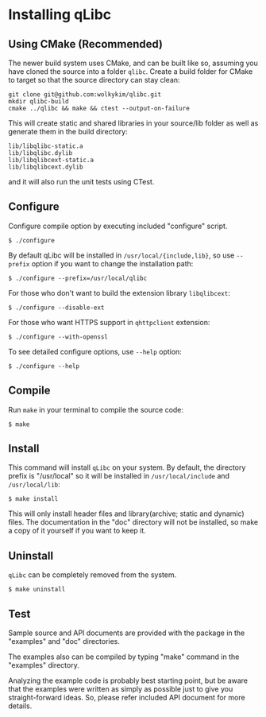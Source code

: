 Installing qLibc
================

## Using CMake (Recommended)
The newer build system uses CMake, and can be built like so, assuming you have cloned the source into a folder `qlibc`. Create a build folder for CMake to target so that the source directory can stay clean:
```
git clone git@github.com:wolkykim/qlibc.git
mkdir qlibc-build
cmake ../qlibc && make && ctest --output-on-failure
```
This will create static and shared libraries in your source/lib folder as well as generate them in the build directory:
```
lib/libqlibc-static.a
lib/libqlibc.dylib
lib/libqlibcext-static.a
lib/libqlibcext.dylib
```
and it will also run the unit tests using CTest.

## Configure
Configure compile option by executing included "configure" script.

```
$ ./configure
```

By default qLibc will be installed in `/usr/local/{include,lib}`, so use `--prefix` option if you want to change the installation path:

```
$ ./configure --prefix=/usr/local/qlibc
```

For those who don't want to build the extension library `libqlibcext`:

```
$ ./configure --disable-ext
```

For those who want HTTPS support in `qhttpclient` extension:

```
$ ./configure --with-openssl
```

To see detailed configure options, use `--help` option:

```
$ ./configure --help
```

## Compile

Run `make` in your terminal to compile the source code:

```
$ make
```

## Install

This command will install `qLibc` on your system. By default, the directory prefix is "/usr/local" so it will be installed in `/usr/local/include` and `/usr/local/lib`:

```
$ make install
```

This will only install header files and library(archive; static and dynamic) files.
The documentation in the "doc" directory will not be installed, so make a copy of it yourself if you want to keep it.

## Uninstall

`qLibc` can be completely removed from the system.

```
$ make uninstall
```

## Test

Sample source and API documents are provided with the package in the "examples" and "doc" directories.

The examples also can be compiled by typing "make" command in the "examples" directory.

Analyzing the example code is probably best starting point, but be aware that the examples were written as simply as possible just to give you straight-forward ideas. So, please refer included API document for more details.
